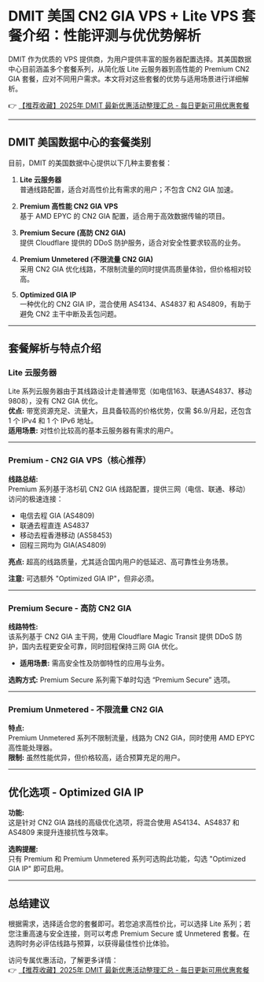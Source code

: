 # DMIT 美国 CN2 GIA VPS + Lite VPS 套餐介绍：性能评测与优优势解析

DMIT 作为优质的 VPS 提供商，为用户提供丰富的服务器配置选择。其美国数据中心目前涵盖多个套餐系列，从简化版 Lite 云服务器到高性能的 Premium CN2 GIA 套餐，应对不同用户需求。本文将对这些套餐的优势与适用场景进行详细解析。

👉 [【推荐收藏】2025年 DMIT 最新优惠活动整理汇总 - 每日更新可用优惠套餐](https://bit.ly/dmit_coupon)

---

## DMIT 美国数据中心的套餐类别

目前，DMIT 的美国数据中心提供以下几种主要套餐：

1. **Lite 云服务器**  
   普通线路配置，适合对高性价比有需求的用户；不包含 CN2 GIA 加速。
   
2. **Premium 高性能 CN2 GIA VPS**  
   基于 AMD EPYC 的 CN2 GIA 配置，适合用于高效数据传输的项目。

3. **Premium Secure (高防 CN2 GIA)**  
   提供 Cloudflare 提供的 DDoS 防护服务，适合对安全性要求较高的业务。

4. **Premium Unmetered (不限流量 CN2 GIA)**  
   采用 CN2 GIA 优化线路，不限制流量的同时提供高质量体验，但价格相对较高。

5. **Optimized GIA IP**  
   一种优化的 CN2 GIA IP，混合使用 AS4134、AS4837 和 AS4809，有助于避免 CN2 主干中断及丢包问题。

---

## 套餐解析与特点介绍

### Lite 云服务器

Lite 系列云服务器由于其线路设计走普通带宽（如电信163、联通AS4837、移动9808），没有 CN2 GIA 优化。  
**优点:** 带宽资源充足、流量大，且具备较高的价格优势，仅需 $6.9/月起，还包含 1 个 IPv4 和 1 个 IPv6 地址。  
**适用场景:** 对性价比较高的基本云服务器有需求的用户。

---

### Premium - CN2 GIA VPS（核心推荐）

**线路总结:**  
Premium 系列基于洛杉矶 CN2 GIA 线路配置，提供三网（电信、联通、移动）访问的极速连接：  
- 电信去程 GIA (AS4809)  
- 联通去程直连 AS4837  
- 移动去程香港移动 (AS58453)  
- 回程三网均为 GIA(AS4809)

**亮点:** 超高的线路质量，尤其适合国内用户的低延迟、高可靠性业务场景。

**注意:** 可选额外 "Optimized GIA IP"，但非必须。

---

### Premium Secure - 高防 CN2 GIA

**线路特性:**  
该系列基于 CN2 GIA 主干网，使用 Cloudflare Magic Transit 提供 DDoS 防护，国内去程更安全可靠，同时回程保持三网 GIA 优化。  
- **适用场景:** 需高安全性及防御特性的应用与业务。  

**选购方式:** Premium Secure 系列需下单时勾选 “Premium Secure” 选项。

---

### Premium Unmetered - 不限流量 CN2 GIA

**特点:**  
Premium Unmetered 系列不限制流量，线路为 CN2 GIA，同时使用 AMD EPYC 高性能处理器。  
**限制:** 虽然性能优异，但价格较高，适合预算充足的用户。

---

## 优化选项 - Optimized GIA IP

**功能:**  
这是针对 CN2 GIA 路线的高级优化选项，将混合使用 AS4134、AS4837 和 AS4809 来提升连接抗性与效率。  

**选购提醒:**  
只有 Premium 和 Premium Unmetered 系列可选购此功能，勾选 "Optimized GIA IP" 即可启用。

---

## 总结建议

根据需求，选择适合您的套餐即可。若您追求高性价比，可以选择 Lite 系列；若您注重高速与安全连接，则可以考虑 Premium Secure 或 Unmetered 套餐。在选购时务必评估线路与预算，以获得最佳性价比体验。

访问专属优惠活动，了解更多详情：  
👉 [【推荐收藏】2025年 DMIT 最新优惠活动整理汇总 - 每日更新可用优惠套餐](https://bit.ly/dmit_coupon)